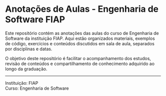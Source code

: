 # Anotações de Aulas - Engenharia de Software FIAP

Este repositório contém as anotações das aulas do curso de Engenharia de Software da instituição FIAP. Aqui estão organizados materiais, exemplos de código, exercícios e conteúdos discutidos em sala de aula, separados por disciplinas e datas.

O objetivo deste repositório é facilitar o acompanhamento dos estudos, revisão de conteúdos e compartilhamento de conhecimento adquirido ao longo da graduação.

---
Instituição: FIAP  
Curso: Engenharia de Software
